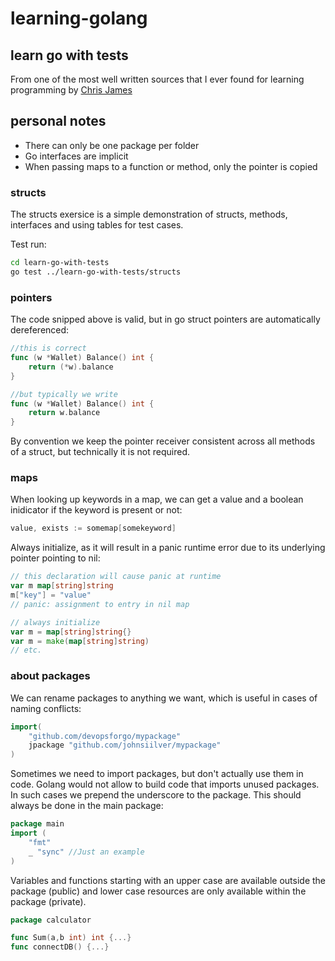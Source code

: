 # learning-golang

## learn go with tests
From one of the most well written sources that I ever found for learning programming by [Chris James](https://quii.gitbook.io/learn-go-with-tests/)

## personal notes
- There can only be one package per folder
- Go interfaces are implicit
- When passing maps to a function or method, only the pointer is copied

### structs
The structs exersice is a simple demonstration of structs, methods, interfaces and using tables for test cases.

Test run:
```bash
cd learn-go-with-tests
go test ../learn-go-with-tests/structs
```

### pointers
The code snipped above is valid, but in go struct pointers are automatically dereferenced:

```go
//this is correct
func (w *Wallet) Balance() int {
	return (*w).balance
}

//but typically we write
func (w *Wallet) Balance() int {
	return w.balance
}
```
By convention we keep the pointer receiver consistent across all methods of a struct, but technically it is not required.

### maps

When looking up keywords in a map, we can get a value and a boolean inidicator if the keyword is present or not:

```go
value, exists := somemap[somekeyword]
```

Always initialize, as it will result in a panic runtime error due to its underlying pointer pointing to nil:

```go
// this declaration will cause panic at runtime
var m map[string]string
m["key"] = "value"
// panic: assignment to entry in nil map

// always initialize
var m = map[string]string{}
var m = make(map[string]string)
// etc. 
```

### about packages
We can rename packages to anything we want, which is useful in cases of naming conflicts:

```go
import(
	"github.com/devopsforgo/mypackage"
	jpackage "github.com/johnsiilver/mypackage"
)
```

Sometimes we need to import packages, but don't actually use them in code. Golang would not allow to build code that imports unused packages. In such cases we prepend the underscore to the package. This should always be done in the main package:

```go
package main
import (
    "fmt"
    _ "sync" //Just an example
)

```

Variables and functions starting with an upper case are available outside the package (public) and lower case resources are only available within the package (private).

```go
package calculator

func Sum(a,b int) int {...}
func connectDB() {...}
```
